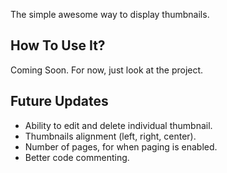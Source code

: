 The simple awesome way to display thumbnails. 

## How To Use It?

Coming Soon. For now, just look at the project.

## Future Updates

+ Ability to edit and delete individual thumbnail.
+ Thumbnails alignment (left, right, center).
+ Number of pages, for when paging is enabled.
+ Better code commenting.